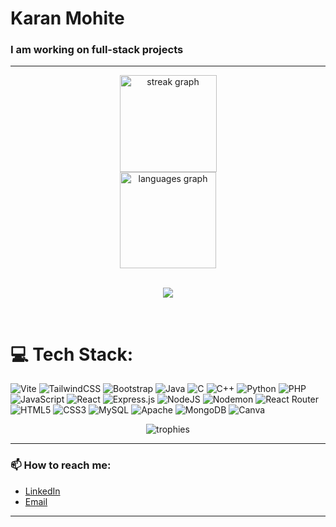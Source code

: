 # Karan Mohite  
### I am working on full-stack projects

---

<div align="center">
  
  <img src="https://streak-stats.demolab.com?user=karan-mohite&locale=en&mode=daily&theme=react&hide_border=true&border_radius=10&date_format=j%20M%5B%20Y%5D" height="155" alt="streak graph"  />

  <br>
  
  <img src="https://github-readme-stats.vercel.app/api/top-langs?username=karan-mohite&locale=en&hide_title=false&layout=compact&card_width=320&langs_count=6&theme=react&hide_border=true&custom_title=Languages%20used" height="154" alt="languages graph"  />
  
</div>

<br>
  
<div align="center">
  
  ![](https://komarev.com/ghpvc/?username=karan-mohite&color=blueviolet)

</div>
  
<br>

<div>
  
# 💻 Tech Stack:
![Vite](https://img.shields.io/badge/vite-%23646CFF.svg?style=plastic&logo=vite&logoColor=white) 
![TailwindCSS](https://img.shields.io/badge/tailwindcss-%2338B2AC.svg?style=plastic&logo=tailwind-css&logoColor=white) 
![Bootstrap](https://img.shields.io/badge/bootstrap-%238511FA.svg?style=plastic&logo=bootstrap&logoColor=white)
![Java](https://img.shields.io/badge/java-%23ED8B00.svg?style=plastic&logo=openjdk&logoColor=white)
![C](https://img.shields.io/badge/c-%2300599C.svg?style=plastic&logo=c&logoColor=white)
![C++](https://img.shields.io/badge/c++-%2300599C.svg?style=plastic&logo=c%2B%2B&logoColor=white)
![Python](https://img.shields.io/badge/python-3670A0?style=plastic&logo=python&logoColor=ffdd54)
![PHP](https://img.shields.io/badge/php-%23777BB4.svg?style=plastic&logo=php&logoColor=white)
![JavaScript](https://img.shields.io/badge/javascript-%23323330.svg?style=plastic&logo=javascript&logoColor=%23F7DF1E)
![React](https://img.shields.io/badge/react-%2320232a.svg?style=plastic&logo=react&logoColor=%2361DAFB)
![Express.js](https://img.shields.io/badge/express.js-%23404d59.svg?style=plastic&logo=express&logoColor=%2361DAFB)
![NodeJS](https://img.shields.io/badge/node.js-6DA55F?style=plastic&logo=node.js&logoColor=white)
![Nodemon](https://img.shields.io/badge/NODEMON-%23323330.svg?style=plastic&logo=nodemon&logoColor=%BBDEAD)
![React Router](https://img.shields.io/badge/React_Router-CA4245?style=plastic&logo=react-router&logoColor=white)
![HTML5](https://img.shields.io/badge/html5-%23E34F26.svg?style=plastic&logo=html5&logoColor=white)
![CSS3](https://img.shields.io/badge/css3-%231572B6.svg?style=plastic&logo=css3&logoColor=white)
![MySQL](https://img.shields.io/badge/mysql-%2300000f.svg?style=plastic&logo=mysql&logoColor=white)
![Apache](https://img.shields.io/badge/apache-%23D42029.svg?style=plastic&logo=apache&logoColor=white) 
![MongoDB](https://img.shields.io/badge/MongoDB-%234ea94b.svg?style=plastic&logo=mongodb&logoColor=white)
![Canva](https://img.shields.io/badge/Canva-%2300C4CC.svg?style=plastic&logo=Canva&logoColor=white)

</div>

<div align="center">
  <img src="https://github-profile-trophy.vercel.app/?username=karan-mohite&theme=flat&no-frame=true&margin-w=30&margin-h=10&column=7" alt="trophies" />
</div>

---

### 📫 How to reach me:
- [LinkedIn](https://www.linkedin.com/in/karan-mohite)
- [Email](mailto:mohitekaran18@gmail.com)

---

